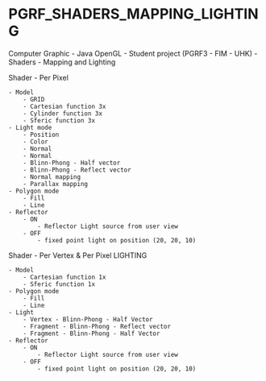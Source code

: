 # PGRF_SHADERS_MAPPING_LIGHTING
Computer Graphic - Java OpenGL - Student project (PGRF3 - FIM - UHK) - Shaders - Mapping and Lighting

Shader - Per Pixel

	- Model
		- GRID
		- Cartesian function 3x
		- Cylinder function 3x
		- Sferic function 3x
	- Light mode
		- Position
		- Color
		- Normal
		- Normal
		- Blinn-Phong - Half vector
		- Blinn-Phong - Reflect vector
		- Normal mapping
		- Parallax mapping
	- Polygon mode
		- Fill
		- Line
	- Reflector
		- ON
			- Reflector Light source from user view
		- OFF
			- fixed point light on position (20, 20, 10)


Shader - Per Vertex & Per Pixel LIGHTING

	- Model
		- Cartesian function 1x
		- Sferic function 1x
	- Polygon mode
		- Fill
		- Line
	- Light
		- Vertex - Blinn-Phong - Half Vector
		- Fragment - Blinn-Phong - Reflect vector
		- Fragment - Blinn-Phong - Half Vector
	- Reflector
		- ON
			- Reflector Light source from user view
		- OFF
			- fixed point light on position (20, 20, 10)
